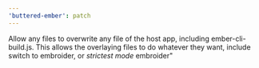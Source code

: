 ```yaml
---
'buttered-ember': patch
---
```


Allow any files to overwrite any file of the host app, including ember-cli-build.js. This allows the overlaying files to do whatever they want, include switch to embroider, or _strictest mode_ embroider"
